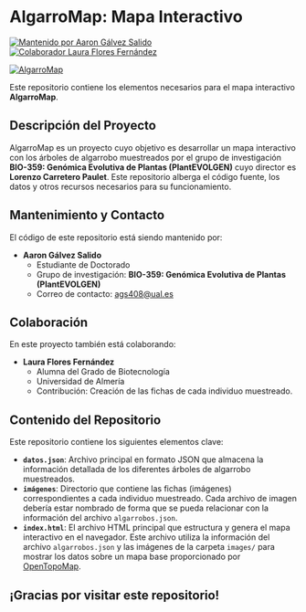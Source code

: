 # AlgarroMap: Mapa Interactivo

[![Mantenido por Aaron Gálvez Salido](https://img.shields.io/badge/Mantenido%20por-Aaron%20G%C3%A1lvez%20Salido-blue)](mailto:ags408@ual.es)
[![Colaborador Laura Flores Fernández](https://img.shields.io/badge/Colaborador-Laura%20Flores%20Fern%C3%A1ndez-brightgreen)]()

[![AlgarroMap](https://img.shields.io/badge/Web-AlgarroMap-orange)](https://aarongs1999.github.io/AlgarroMap/)


Este repositorio contiene los elementos necesarios para el mapa interactivo **AlgarroMap**.

## Descripción del Proyecto

AlgarroMap es un proyecto cuyo objetivo es desarrollar un mapa interactivo con los árboles de algarrobo muestreados por el grupo de investigación **BIO-359: Genómica Evolutiva de Plantas (PlantEVOLGEN)** cuyo director es **Lorenzo Carretero Paulet**. Este repositorio alberga el código fuente, los datos y otros recursos necesarios para su funcionamiento.

## Mantenimiento y Contacto

El código de este repositorio está siendo mantenido por:

* **Aaron Gálvez Salido**
    * Estudiante de Doctorado
    * Grupo de investigación: **BIO-359: Genómica Evolutiva de Plantas (PlantEVOLGEN)**
    * Correo de contacto: [ags408@ual.es](mailto:ags408@ual.es)

## Colaboración

En este proyecto también está colaborando:

* **Laura Flores Fernández**
    * Alumna del Grado de Biotecnología
    * Universidad de Almería
    * Contribución: Creación de las fichas de cada individuo muestreado.

## Contenido del Repositorio

Este repositorio contiene los siguientes elementos clave:

* **`datos.json`**: Archivo principal en formato JSON que almacena la información detallada de los diferentes árboles de algarrobo muestreados.
* **`imágenes`**: Directorio que contiene las fichas (imágenes) correspondientes a cada individuo muestreado. Cada archivo de imagen debería estar nombrado de forma que se pueda relacionar con la información del archivo `algarrobos.json`.
* **`index.html`**: El archivo HTML principal que estructura y genera el mapa interactivo en el navegador. Este archivo utiliza la información del archivo `algarrobos.json` y las imágenes de la carpeta `images/` para mostrar los datos sobre un mapa base proporcionado por [OpenTopoMap](https://opentopomap.org/).

## ¡Gracias por visitar este repositorio!
